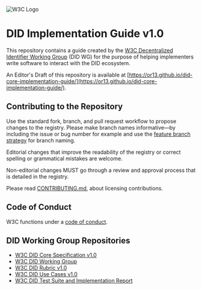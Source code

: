 ![W3C Logo](https://www.w3.org/Icons/w3c_home)

# DID Implementation Guide v1.0

This repository contains a guide created by the
[W3C Decentralized Identifier Working Group](https://www.w3.org/2019/did-wg/)
(DID WG) for the purpose of helping implementers write software to
interact with the DID ecosystem.

An Editor's Draft of this repository is available at
[https://or13.github.io/did-core-implementation-guide/](https://or13.github.io/did-core-implementation-guide/).

## Contributing to the Repository

Use the standard fork, branch, and pull request workflow to propose changes to
the registry. Please make branch names informative—by including the issue or
bug number for example and use the [feature branch strategy](https://www.atlassian.com/git/tutorials/comparing-workflows/feature-branch-workflow) for branch naming.

Editorial changes that improve the readability of the registry or correct
spelling or grammatical mistakes are welcome.

Non-editorial changes MUST go through a review and approval process that is
detailed in the registry.

Please read [CONTRIBUTING.md](CONTRIBUTING.md), about licensing contributions.

## Code of Conduct

W3C functions under a [code of conduct](https://www.w3.org/Consortium/cepc/).

## DID Working Group Repositories

- [W3C DID Core Specification v1.0](https://github.com/w3c/did-core)
- [W3C DID Working Group](https://github.com/w3c/did-wg)
- [W3C DID Rubric v1.0](https://github.com/w3c/did-rubric)
- [W3C DID Use Cases v1.0](https://github.com/w3c/did-use-cases)
- [W3C DID Test Suite and Implementation Report](https://github.com/w3c/did-test-suite)
